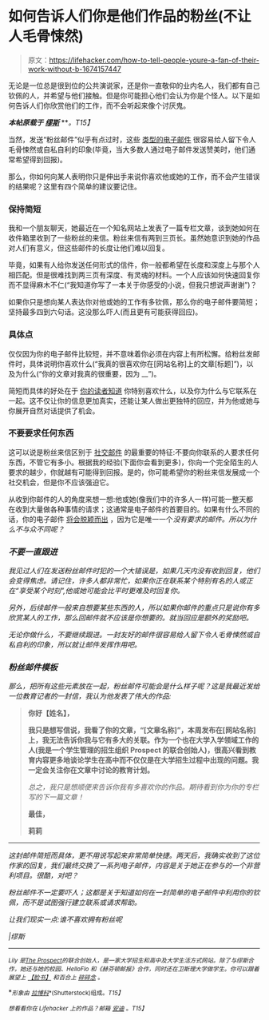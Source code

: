 # 如何告诉人们你是他们作品的粉丝(不让人毛骨悚然)

> 原文：<https://lifehacker.com/how-to-tell-people-youre-a-fan-of-their-work-without-b-1674157447>

无论是一位总是很到位的公共演说家，还是你一直敬仰的业内名人，我们都有自己钦佩的人，并希望与他们接触。但是你可能担心他们会认为你是个怪人。以下是如何告诉人们你欣赏他们的工作，而不会听起来像个讨厌鬼。



***本帖原载于*** [***缪斯***](https://www.themuse.com/advice/how-to-tell-people-youre-a-fan-of-their-work-without-being-creepy) ***。*T15】**

当然，发送“粉丝邮件”似乎有点过时，这些 [类型的电子邮件](https://www.themuse.com/advice/master-your-inbox-insights-from-5-million-emails) 很容易给人留下令人毛骨悚然或自私自利的印象(毕竟，当大多数人通过电子邮件发送赞美时，他们通常希望得到回报)。

那么，你如何向某人表明你只是伸出手来说你喜欢他或她的工作，而不会产生错误的结果呢？这里有四个简单的建议要记住。

### 保持简短

我和一个朋友聊天，她最近在一个知名网站上发表了一篇专栏文章，谈到她如何在收件箱里收到了一些粉丝的来信。粉丝来信有两到三页长。虽然她意识到她的作品对人们有意义，但这些邮件的长度让他们难以回复。

毕竟，如果有人给你发送任何形式的信件，你一般都希望在长度和深度上与那个人相匹配。但是很难找到两三页有深度、有灵魂的材料。一个人应该如何快速回复你而不显得麻木不仁(“我知道你写了一本关于你感受的小说，但我只想说声谢谢”)？

如果你只是想向某人表达你对他或她的工作有多钦佩，那么你的电子邮件要简短；坚持最多四到六句话。这没那么吓人(而且更有可能获得回应)。

### 具体点

仅仅因为你的电子邮件比较短，并不意味着你必须在内容上有所松懈。给粉丝发邮件时，具体说明你喜欢什么(“我真的很喜欢你在[网站名称]上的文章[标题]”)，以及为什么(“你的文章对我真的很重要，因为 __”)。

简短而具体的好处在于 [你的读者知道](https://www.themuse.com/advice/how-to-get-important-people-to-read-and-respond-to-your-emails) 你特别喜欢什么，以及你为什么与它联系在一起。这不仅让你的信息更加真实，还能让某人做出更独特的回应，并为他或她与你展开自然对话提供了机会。

### 不要要求任何东西

这可以说是粉丝来信区别于 [社交邮件](https://www.themuse.com/advice/dear-john-email-etiquette-from-beginning-to-end) 的最重要的特征:不要向你联系的人要求任何东西，不管它有多小。根据我的经验(下面你会看到更多)，你向一个完全陌生的人要求的越少，你就越有可能得到回报。是的，你可能希望你的粉丝来信发展成一个社交机会，但是你不应该强迫它。

从收到你邮件的人的角度来想一想:他或她(像我们中的许多人一样)可能一整天都在收到大量做各种事情的请求；这通常是电子邮件的首要目的。如果有什么不同的话，你的电子邮件 [将会脱颖而出](https://lifehacker.com/email-etiquette-for-entrepreneurs-1624055561) ，因为它是唯一一个*没有要求的邮件。所以为什么不与众不同呢？*

### *不要一直跟进*

*我见过人们在发送粉丝邮件时犯的一个大错误是，如果几天内没有收到回复，他们会变得焦虑。请记住，许多人都非常忙，如果你正在联系某个特别有名的人或正在“享受某个时刻”,他或她可能会比平时更难及时回复你。*

*另外，后续邮件一般来自想要某些东西的人，所以如果你邮件的重点只是说你有多欣赏某人的工作，那么回邮件就不应该是你想要的。就当回应是额外的奖励吧。*

*无论你做什么，不要继续跟进。一封友好的邮件很容易给人留下令人毛骨悚然或自私自利的印象，所以就让邮件发挥作用吧。*

### *粉丝邮件模板*

*那么，把所有这些元素放在一起，粉丝邮件可能会是什么样子呢？这是我最近发给一位教育记者的一封信，我认为他发表了伟大的作品:*

> **你好【姓名】，**
> 
> **我只是想写信说，我看了你的文章，“[文章名称]”，本周发布在[网站名称]上，我无法告诉你我与它有多大的关联。作为一个也在大学入学领域工作的人(我是一个学生管理的招生组织 Prospect 的联合创始人)，很高兴看到教育内容更多地谈论学生在高中而不仅仅是在大学招生过程中出现的问题。我一定会关注你在文章中讨论的教育计划。**
> 
> *总之，我只是想顺便来告诉你我有多喜欢你的作品。期待看到你为你的专栏写的下一篇文章！*
> 
> **最佳，**
> 
> **莉莉**

* * *

*这封邮件简短而具体，更不用说写起来非常简单快捷。两天后，我确实收到了这位作家的回复，我们最终交换了一系列电子邮件，内容是关于她正在参与的一个非营利项目。很酷，对吧？*

*粉丝邮件不一定要吓人；这都是关于知道如何在一封简单的电子邮件中利用你的钦佩，而不是试图强行建立联系或请求帮助。*

*让我们现实一点:谁不喜欢拥有粉丝呢*

*|缪斯*

* * *

*<small>*Lily 是*</small>[<small>*The Prospect*</small>](http://www.theprospect.net/)<small>*的联合创始人，是一家大学招生和高中及大学生活方式网站。除了与缪斯合作，她还与她的校园、HelloFlo 和《赫芬顿邮报》合作，同时还在卫斯理大学做学生。你可以跟着展望上*</small> [<small>*【脸书】*</small>](https://www.facebook.com/pages/The-Prospect/485883318144180) <small>*和百合上*</small> [<small>*碎碎念*</small>](https://twitter.com/lkherman) <small>*。*</small>*

**<small>形象由</small>* [<small>*拉博科*</small>](http://www.shutterstock.com/pic-212543614/stock-photo-i-love-you-ransom-note-style-on-violet-background.html)<small>*(Shutterstock)组成。*T15】</small>*

*<small>*想看看你在 Lifehacker 上的作品？邮箱*</small> [<small>*安迪*</small>](mailto:andy@lifehacker.com) <small>*。*T15】</small>*